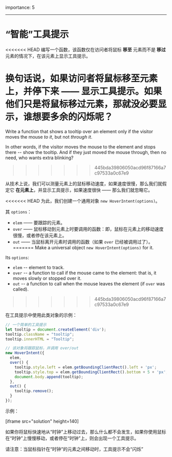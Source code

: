 importance: 5

---

# “智能”工具提示

<<<<<<< HEAD
编写一个函数，该函数仅在访问者将鼠标 **移至** 元素而不是 **移过** 元素的情况下，在该元素上显示工具提示。

换句话说，如果访问者将鼠标移至元素上，并停下来 —— 显示工具提示。如果他们只是将鼠标移过元素，那就没必要显示，谁想要多余的闪烁呢？
=======
Write a function that shows a tooltip over an element only if the visitor moves the mouse *to it*, but not *through it*.

In other words, if the visitor moves the mouse to the element and stops there -- show the tooltip. And if they just moved the mouse through, then no need, who wants extra blinking?
>>>>>>> 445bda39806050acd96f87166a7c97533a0c67e9

从技术上说，我们可以测量元素上的鼠标移动速度，如果速度很慢，那么我们就假定它 **在元素上**，并显示工具提示，如果速度很快 —— 那么我们就忽略它。

<<<<<<< HEAD
为此，我们创建一个通用对象 `new HoverIntent(options)`。

其 `options`：
- `elem` —— 要跟踪的元素。
- `over` —— 鼠标移动到元素上时要调用的函数：即，鼠标在元素上的移动速度很慢，或者停在该元素上。
- `out` —— 当鼠标离开元素时调用的函数（如果 `over` 已经被调用过了）。
=======
Make a universal object `new HoverIntent(options)` for it.

Its `options`:
- `elem` -- element to track.
- `over` -- a function to call if the mouse came to the element: that is, it moves slowly or stopped over it.
- `out` -- a function to call when the mouse leaves the element (if `over` was called).
>>>>>>> 445bda39806050acd96f87166a7c97533a0c67e9

在工具提示中使用此类对象的示例：

```js
// 一个简单的工具提示
let tooltip = document.createElement('div');
tooltip.className = "tooltip";
tooltip.innerHTML = "Tooltip";

// 该对象将跟踪鼠标，并调用 over/out
new HoverIntent({
  elem,
  over() {
    tooltip.style.left = elem.getBoundingClientRect().left + 'px';
    tooltip.style.top = elem.getBoundingClientRect().bottom + 5 + 'px';
    document.body.append(tooltip);
  },
  out() {
    tooltip.remove();
  }
});
```

示例：

[iframe src="solution" height=140]

如果你将鼠标快速地从“时钟”上移动过去，那么什么都不会发生，如果你使用鼠标在“时钟”上慢慢移动，或者停在“时钟”上，则会出现一个工具提示。

请注意：当鼠标指针在“时钟”的元素之间移动时，工具提示不会“闪烁”
